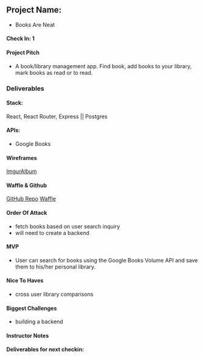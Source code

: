 ## Project Name:  
  * Books Are Neat

#### Check In: 1  

#### Project Pitch  
  * A book/library management app. Find book, add books to your library, mark books as read or to read.

### Deliverables  

#### Stack:
React, React Router, Express || Postgres

#### APIs:  
  * Google Books

#### Wireframes 
[ImgurAlbum](http://imgur.com/a/SozMK)

#### Waffle & Github
[GitHub Repo](https://github.com/danielbucket/BookLibrary)
[Waffle](https://waffle.io/danielbucket/BookLibrary)

#### Order Of Attack
  * fetch books based on user search inquiry
  * will need to create a backend


#### MVP
  * User can search for books using the Google Books Volume API and save them to his/her personal library.

#### Nice To Haves
  * cross user library comparisons

#### Biggest Challenges  
  * building a backend

#### Instructor Notes

#### Deliverables for next checkin:
